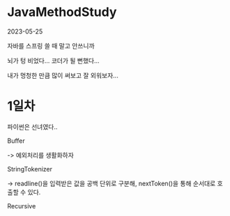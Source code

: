 # JavaMethodStudy

2023-05-25

자바를 스프링 쓸 때 말고 안쓰니까

뇌가 텅 비었다... 코더가 될 뻔했다...

내가 멍청한 만큼 많이 써보고 잘 외워보자...

# 1일차

파이썬은 선녀였다..



Buffer 

-> 예외처리를 생활화하자

StringTokenizer 

-> readline()을 입력받은 값을 공백 단위로 구분해, nextToken()을 통해 순서대로 호출할 수 있다.

Recursive
